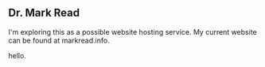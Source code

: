 ## Dr. Mark Read

I'm exploring this as a possible website hosting service. My current website can be found at markread.info. 

hello. 
